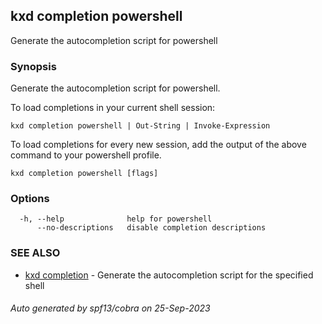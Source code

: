 ## kxd completion powershell

Generate the autocompletion script for powershell

### Synopsis

Generate the autocompletion script for powershell.

To load completions in your current shell session:

	kxd completion powershell | Out-String | Invoke-Expression

To load completions for every new session, add the output of the above command
to your powershell profile.


```
kxd completion powershell [flags]
```

### Options

```
  -h, --help              help for powershell
      --no-descriptions   disable completion descriptions
```

### SEE ALSO

* [kxd completion](kxd_completion.md)	 - Generate the autocompletion script for the specified shell

###### Auto generated by spf13/cobra on 25-Sep-2023
